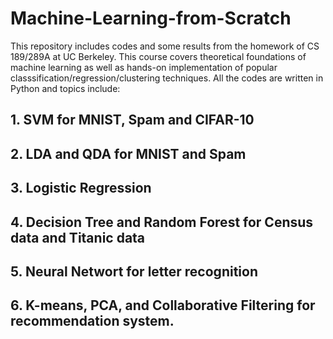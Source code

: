 # Machine-Learning-from-Scratch

This repository includes codes and some results from the homework of CS 189/289A at UC Berkeley. This course covers theoretical foundations of machine learning as well as hands-on implementation of popular classsification/regression/clustering techniques. All the codes are written in Python and topics include:

## 1. SVM for MNIST, Spam and CIFAR-10 
## 2. LDA and QDA for MNIST and Spam
## 3. Logistic Regression
## 4. Decision Tree and Random Forest for Census data and Titanic data
## 5. Neural Networt for letter recognition
## 6. K-means, PCA, and Collaborative Filtering for recommendation system.

